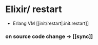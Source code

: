 # Elixir/ restart

- Erlang VM [[init/restart|:init.restart]]

### on source code change -> [[sync]]
